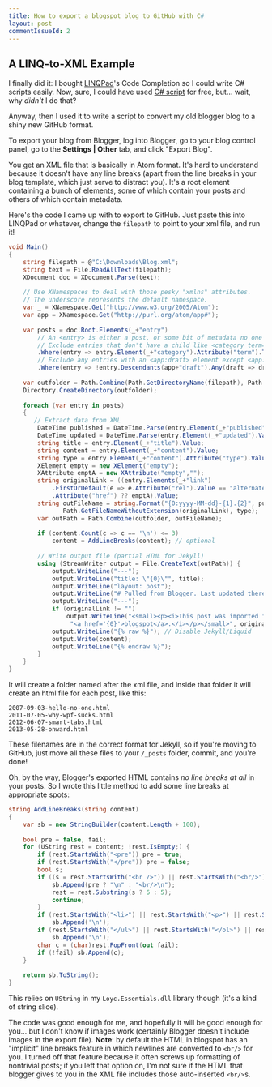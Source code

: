 ```yaml
---
title: How to export a blogspot blog to GitHub with C#
layout: post
commentIssueId: 2
---
```

## A LINQ-to-XML Example

I finally did it: I bought [LINQPad](http://www.linqpad.net/)'s Code Completion so I could write C# scripts easily. Now, sure, I could have used [C# script](http://www.codeproject.com/Articles/694248/Sharpening-Notepadplusplus) for free, but... wait, why _didn't_ I do that?

Anyway, then I used it to write a script to convert my old blogger blog to a shiny new GitHub format.

To export your blog from Blogger, log into Blogger, go to your blog control panel, go to the __Settings | Other__ tab, and click "Export Blog".

You get an XML file that is basically in Atom format. It's hard to understand because it doesn't have any line breaks (apart from the line breaks in your blog template, which just serve to distract you). It's a <feed> root element containing a bunch of <entry> elements, some of which contain your posts and others of which contain metadata.

Here's the code I came up with to export to GitHub. Just paste this into LINQPad or whatever, change the `filepath` to point to your xml file, and run it!

~~~csharp
void Main()
{
	string filepath = @"C:\Downloads\Blog.xml";
	string text = File.ReadAllText(filepath);
	XDocument doc = XDocument.Parse(text);
	
	// Use XNamespaces to deal with those pesky "xmlns" attributes.
	// The underscore represents the default namespace.
	var _ = XNamespace.Get("http://www.w3.org/2005/Atom");
	var app = XNamespace.Get("http://purl.org/atom/app#");
	
	var posts = doc.Root.Elements(_+"entry")
		// An <entry> is either a post, or some bit of metadata no one cares about.
		// Exclude entries that don't have a child like <category term="...#post"/>
		.Where(entry => entry.Element(_+"category").Attribute("term").ToString().Contains("#post"))
		// Exclude any entries with an <app:draft> element except <app:draft>no</app:draft>
		.Where(entry => !entry.Descendants(app+"draft").Any(draft => draft.Value != "no"));
	
	var outfolder = Path.Combine(Path.GetDirectoryName(filepath), Path.GetFileNameWithoutExtension(filepath));
	Directory.CreateDirectory(outfolder);
	
	foreach (var entry in posts)
	{
	   // Extract data from XML
		DateTime published = DateTime.Parse(entry.Element(_+"published").Value);
		DateTime updated = DateTime.Parse(entry.Element(_+"updated").Value);
		string title = entry.Element(_+"title").Value;
		string content = entry.Element(_+"content").Value;
		string type = entry.Element(_+"content").Attribute("type").Value ?? "html";
		XElement empty = new XElement("empty");
		XAttribute emptA = new XAttribute("empty","");
		string originalLink = ((entry.Elements(_+"link")
			.FirstOrDefault(e => e.Attribute("rel").Value == "alternate") ?? empty)
			.Attribute("href") ?? emptA).Value;
		string outFileName = string.Format("{0:yyyy-MM-dd}-{1}.{2}", published,
		       Path.GetFileNameWithoutExtension(originalLink), type);
		var outPath = Path.Combine(outfolder, outFileName);
		
		if (content.Count(c => c == '\n') <= 3)
			content = AddLineBreaks(content); // optional
		
		// Write output file (partial HTML for Jekyll)
		using (StreamWriter output = File.CreateText(outPath)) {
			output.WriteLine("---");
			output.WriteLine("title: \"{0}\"", title);
			output.WriteLine("layout: post");
			output.WriteLine("# Pulled from Blogger. Last updated there on: {0:yyyy-MM-dd}", updated);
			output.WriteLine("---");
			if (originalLink != "")
				output.WriteLine("<small><p><i>This post was imported from "+
				 "<a href='{0}'>blogspot</a>.</i></p></small>", originalLink);
			output.WriteLine("{% raw %}"); // Disable Jekyll/Liquid
			output.Write(content);
			output.WriteLine("{% endraw %}");
		}
	}
}
~~~

It will create a folder named after the xml file, and inside that folder it will create an html file for each post, like this:

    2007-09-03-hello-no-one.html
    2011-07-05-why-wpf-sucks.html
    2012-06-07-smart-tabs.html
    2013-05-28-onward.html

These filenames are in the correct format for Jekyll, so if you're moving to GitHub, just move all these files to your `/_posts` folder, commit, and you're done!

Oh, by the way, Blogger's exported HTML contains _no line breaks at all_ in your posts. So I wrote this little method to add some line breaks at appropriate spots:

~~~csharp
string AddLineBreaks(string content)
{
	var sb = new StringBuilder(content.Length + 100);
	
	bool pre = false, fail;
	for (UString rest = content; !rest.IsEmpty;) {
		if (rest.StartsWith("<pre")) pre = true;
		if (rest.StartsWith("</pre")) pre = false;
		bool s;
		if ((s = rest.StartsWith("<br />")) || rest.StartsWith("<br/>")) {
			sb.Append(pre ? "\n" : "<br/>\n");
			rest = rest.Substring(s ? 6 : 5);
			continue;
		}
		if (rest.StartsWith("<li>") || rest.StartsWith("<p>") || rest.StartsWith("<tr>") || rest.StartsWith("<pre>") || rest.StartsWith("<blockquote>") || rest.StartsWith("<img"))
			sb.Append('\n');
		if (rest.StartsWith("</ul>") || rest.StartsWith("</ol>") || rest.StartsWith("</blockquote>"))
			sb.Append('\n');
		char c = (char)rest.PopFront(out fail);
		if (!fail) sb.Append(c);
	}
	
	return sb.ToString();
}
~~~

This relies on `UString` in my `Loyc.Essentials.dll` library though (it's a kind of string slice).

The code was good enough for me, and hopefully it will be good enough for you... but I don't know if images work (certainly Blogger doesn't include images in the export file). __Note__: by default the HTML in blogspot has an "implicit" line breaks feature in which newlines are converted to `<br/>` for you. I turned off that feature because it often screws up formatting of nontrivial posts; if you left that option on, I'm not sure if the HTML that blogger gives to you in the XML file includes those auto-inserted `<br/>`s.
<a href="http://www.codeproject.com/script/Articles/BlogArticleList.aspx?amid=3453924" rel="tag" style="display:none">Published on CodeProject</a>

